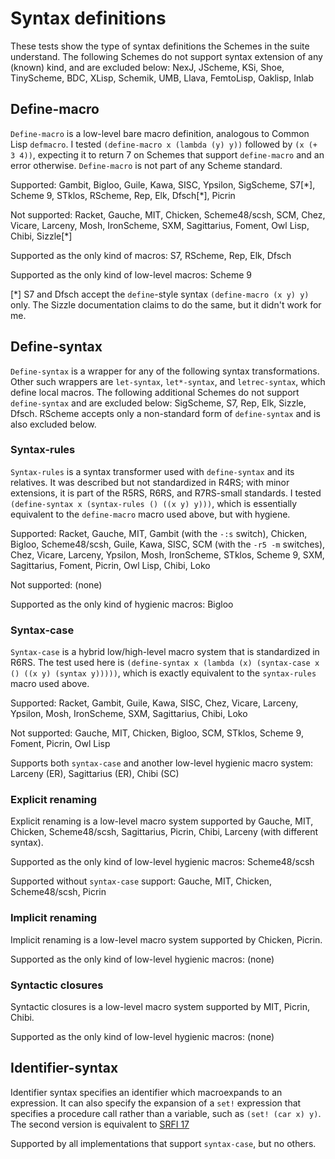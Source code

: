 # Syntax definitions

These tests show the type of syntax definitions the Schemes in the suite understand.
The following Schemes do not support syntax extension of any (known) kind,
and are excluded below:
NexJ, JScheme, KSi, Shoe, TinyScheme, BDC, XLisp, Schemik, UMB, Llava, FemtoLisp,
Oaklisp, Inlab

## Define-macro

`Define-macro` is a low-level bare macro definition, analogous to Common Lisp `defmacro`.
I tested `(define-macro x (lambda (y) y))` followed by `(x (+ 3 4))`,
expecting it to return 7 on Schemes that support `define-macro` and an error otherwise.
`Define-macro` is not part of any Scheme standard.

Supported: Gambit, Bigloo, Guile, Kawa, SISC, Ypsilon, SigScheme, S7\[\*],
Scheme 9, STklos, RScheme, Rep, Elk, Dfsch\[\*], Picrin

Not supported: Racket, Gauche, MIT, Chicken, Scheme48/scsh, SCM,
Chez, Vicare, Larceny, Mosh, IronScheme, SXM, Sagittarius,
Foment, Owl Lisp, Chibi, Sizzle[*]

Supported as the only kind of macros: S7, RScheme, Rep, Elk, Dfsch

Supported as the only kind of low-level macros: Scheme 9 

[*] S7 and Dfsch accept the `define`-style syntax `(define-macro (x y) y)` only.
The Sizzle documentation claims to do the same, but it didn't work for me.

## Define-syntax

`Define-syntax` is a wrapper for any of the following syntax transformations.
Other such wrappers are `let-syntax`, `let*-syntax`, and `letrec-syntax`,
which define local macros.
The following additional Schemes do not support `define-syntax` and are excluded below:
SigScheme, S7, Rep, Elk, Sizzle, Dfsch.
RScheme accepts only a non-standard form of `define-syntax` and is also excluded below.


### Syntax-rules

`Syntax-rules` is a syntax transformer used with `define-syntax` and its relatives.
It was described but not standardized in R4RS;
with minor extensions, it is part of the R5RS, R6RS, and R7RS-small standards.
I tested `(define-syntax x (syntax-rules () ((x y) y)))`,
which is essentially equivalent to the `define-macro` macro used above, but with hygiene.

Supported: Racket, Gauche, MIT, Gambit (with the `-:s` switch), Chicken, Bigloo,
Scheme48/scsh, Guile, Kawa, SISC, SCM (with the `-r5 -m` switches),
Chez, Vicare, Larceny, Ypsilon, Mosh, IronScheme, STklos, Scheme 9,
SXM, Sagittarius, Foment, Picrin, Owl Lisp, Chibi, Loko

Not supported: (none)

Supported as the only kind of hygienic macros: Bigloo 

### Syntax-case

`Syntax-case` is a hybrid low/high-level macro system that is standardized in R6RS.
The test used here is `(define-syntax x (lambda (x) (syntax-case x () ((x y) (syntax y)))))`,
which is exactly equivalent to the `syntax-rules` macro used above.

Supported: Racket, Gambit, Guile, Kawa, SISC, Chez, Vicare, Larceny, Ypsilon, Mosh,
IronScheme, SXM, Sagittarius, Chibi, Loko

Not supported:  Gauche, MIT, Chicken, Bigloo, SCM, STklos, Scheme 9,
Foment, Picrin, Owl Lisp

Supports both `syntax-case` and another low-level hygienic macro system:
Larceny (ER), Sagittarius (ER), Chibi (SC)

### Explicit renaming

Explicit renaming is a low-level macro system supported by
Gauche, MIT, Chicken, Scheme48/scsh, Sagittarius, Picrin, Chibi,
Larceny (with different syntax).

Supported as the only kind of low-level hygienic macros: Scheme48/scsh

Supported without `syntax-case` support: Gauche, MIT, Chicken, Scheme48/scsh, Picrin

### Implicit renaming

Implicit renaming is a low-level macro system supported by Chicken, Picrin.

Supported as the only kind of low-level hygienic macros: (none)

### Syntactic closures

Syntactic closures is a low-level macro system supported by MIT, Picrin, Chibi.

Supported as the only kind of low-level hygienic macros: (none)

## Identifier-syntax

Identifier syntax specifies an identifier which macroexpands to an expression.
It can also specify the expansion of a `set!` expression that specifies a
procedure call rather than a variable, such as `(set! (car x) y)`.
The second version is equivalent to [SRFI 17](http://srfi.schemers.org/srfi-17/srfi-17.html)

Supported by all implementations that support `syntax-case`, but no others.

